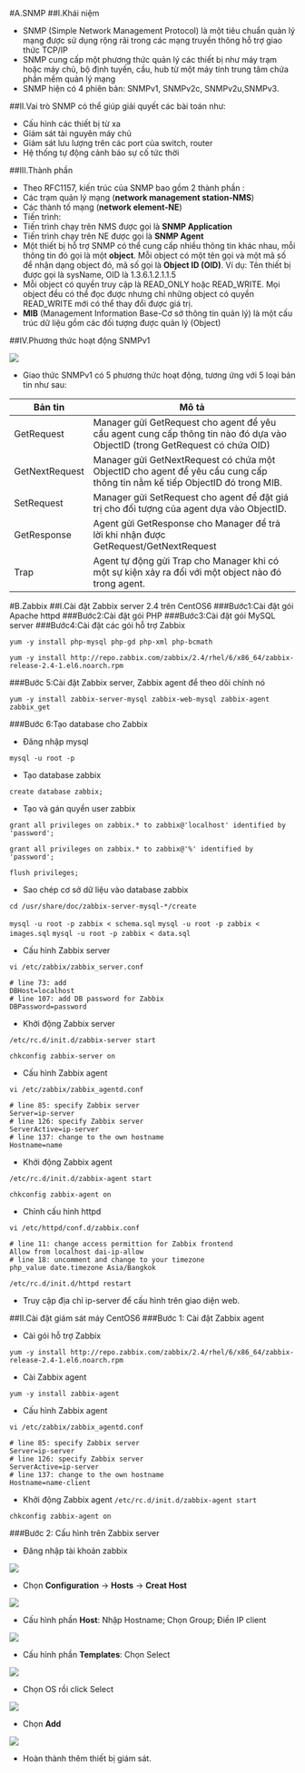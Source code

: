 #A.SNMP
##I.Khái niệm
- SNMP (Simple Network Management Protocol) là một tiêu chuẩn quản lý mạng được sử dụng rộng rãi trong các mạng truyền thông hỗ trợ giao thức TCP/IP
- SNMP cung cấp một phương thức quản lý các thiết bị như máy trạm hoặc máy chủ, bộ định tuyến, cầu, hub từ một máy tính trung tâm chứa phần mềm quản lý mạng
- SNMP hiện có 4 phiên bản: SNMPv1, SNMPv2c, SNMPv2u,SNMPv3.

##II.Vai trò
SNMP có thể giúp giải quyết các bài toán như:
- Cấu hình các thiết bị từ xa
- Giám sát tài nguyên máy chủ
- Giám sát lưu lượng trên các port của switch, router
- Hệ thống tự động cảnh báo sự cố tức thời

##III.Thành phần
- Theo RFC1157, kiến trúc của SNMP bao gồm 2 thành phần : 
 - Các trạm quản lý mạng (**network management station-NMS**)
 - Các thành tố mạng (**network element-NE**)
- Tiến trình:
 - Tiến trình chạy trên NMS được gọi là **SNMP Application**
 - Tiến trình chạy trên NE được gọi là **SNMP Agent**
- Một thiết bị hỗ trợ SNMP có thể cung cấp nhiều thông tin khác nhau, mỗi thông tin đó gọi là một **object**. Mỗi object có một tên gọi và một mã số để nhận dạng object đó, mã số gọi là **Object ID (OID)**. Ví dụ: Tên thiết bị được gọi là sysName, OID là 1.3.6.1.2.1.1.5
- Mỗi object có quyền truy cập là READ_ONLY hoặc READ_WRITE. Mọi object đều có thể đọc được nhưng chỉ những object có quyền READ_WRITE mới có thể thay đổi được giá trị.
- **MIB** (Management Information Base-Cơ sở thông tin quản lý) là một cấu trúc dữ liệu gồm các đối tượng được quản lý (Object)

##IV.Phương thức hoạt động SNMPv1

<img src="http://img.prntscr.com/img?url=http://i.imgur.com/j1Oa08t.png">

- Giao thức SNMPv1 có 5 phương thức hoạt động, tương ứng với 5 loại bản tin như sau:

| Bản tin | Mô tả |
|---------|-------|
| GetRequest | Manager gửi GetRequest cho agent để yêu cầu agent cung cấp thông tin nào đó dựa vào ObjectID (trong GetRequest có chứa OID) |
| GetNextRequest | Manager gửi GetNextRequest có chứa một ObjectID cho agent để yêu cầu cung cấp thông tin nằm kế tiếp ObjectID đó trong MIB. |
| SetRequest | Manager gửi SetRequest cho agent để đặt giá trị cho đối tượng của agent dựa vào ObjectID. |
| GetResponse | Agent gửi GetResponse cho Manager để trả lời khi nhận được GetRequest/GetNextRequest |
| Trap | Agent tự động gửi Trap cho Manager khi có một sự kiện xảy ra đối với một object nào đó trong agent. |

#B.Zabbix
##I.Cài đặt Zabbix server 2.4 trên CentOS6
###Bước1:Cài đặt gói Apache httpd
###Bước2:Cài đặt gói PHP
###Bước3:Cài đặt gói MySQL server
###Bước4:Cài đặt các gói hỗ trợ Zabbix

`yum -y install php-mysql php-gd php-xml php-bcmath`

`yum -y install http://repo.zabbix.com/zabbix/2.4/rhel/6/x86_64/zabbix-release-2.4-1.el6.noarch.rpm`

###Bước 5:Cài đặt Zabbix server, Zabbix agent để theo dõi chính nó

`yum -y install zabbix-server-mysql zabbix-web-mysql zabbix-agent zabbix_get`

###Bước 6:Tạo database cho Zabbix
- Đăng nhập mysql

`mysql -u root -p`
- Tạo database zabbix 

`create database zabbix;`
- Tạo và gán quyền user zabbix 

`grant all privileges on zabbix.* to zabbix@'localhost' identified by 'password';`

`grant all privileges on zabbix.* to zabbix@'%' identified by 'password';`

`flush privileges;`

- Sao chép cơ sở dữ liệu vào database zabbix

`cd /usr/share/doc/zabbix-server-mysql-*/create`

`mysql -u root -p zabbix < schema.sql`
`mysql -u root -p zabbix < images.sql`
`mysql -u root -p zabbix < data.sql`

- Cấu hình Zabbix server

`vi /etc/zabbix/zabbix_server.conf`

```
# line 73: add
DBHost=localhost
# line 107: add DB password for Zabbix
DBPassword=password
```

- Khởi động Zabbix server

`/etc/rc.d/init.d/zabbix-server start`

`chkconfig zabbix-server on `

- Cấu hình Zabbix agent

`vi /etc/zabbix/zabbix_agentd.conf`

```
# line 85: specify Zabbix server
Server=ip-server
# line 126: specify Zabbix server
ServerActive=ip-server
# line 137: change to the own hostname
Hostname=name
```

- Khởi động Zabbix agent

`/etc/rc.d/init.d/zabbix-agent start `

`chkconfig zabbix-agent on`

- Chỉnh cấu hình httpd

`vi /etc/httpd/conf.d/zabbix.conf`

```
# line 11: change access permittion for Zabbix frontend
Allow from localhost dai-ip-allow
# line 18: uncomment and change to your timezone
php_value date.timezone Asia/Bangkok
```

`/etc/rc.d/init.d/httpd restart`

- Truy cập địa chỉ ip-server để cấu hình trên giao diện web.

##II.Cài đặt giám sát máy CentOS6
###Bước 1: Cài đặt Zabbix agent
- Cài gói hỗ trợ Zabbix

`yum -y install http://repo.zabbix.com/zabbix/2.4/rhel/6/x86_64/zabbix-release-2.4-1.el6.noarch.rpm`

- Cài Zabbix agent

`yum -y install zabbix-agent`

- Cấu hình Zabbix agent

`vi /etc/zabbix/zabbix_agentd.conf`

```
# line 85: specify Zabbix server
Server=ip-server
# line 126: specify Zabbix server
ServerActive=ip-server
# line 137: change to the own hostname
Hostname=name-client
```
- Khởi động Zabbix agent
`/etc/rc.d/init.d/zabbix-agent start`

`chkconfig zabbix-agent on`

###Bước 2: Cấu hình trên Zabbix server
- Đăng nhập tài khoản zabbix

<img src="http://img.prntscr.com/img?url=http://i.imgur.com/XpsUQom.png">

- Chọn **Configuration** -> **Hosts** -> **Creat Host**

<img src="http://img.prntscr.com/img?url=http://i.imgur.com/1TqSouh.png">

- Cấu hình phần **Host**: Nhập Hostname; Chọn Group; Điền IP client

<img src="http://img.prntscr.com/img?url=http://i.imgur.com/qVUL7Td.png">

- Cấu hình phần **Templates**: Chọn Select

<img src="http://img.prntscr.com/img?url=http://i.imgur.com/euHMiKS.png">

- Chọn OS rồi click Select

<img src="http://img.prntscr.com/img?url=http://i.imgur.com/uzL4By3.png">

- Chọn **Add**

<img src="http://img.prntscr.com/img?url=http://i.imgur.com/Wq4t49y.png">

- Hoàn thành thêm thiết bị giám sát.

